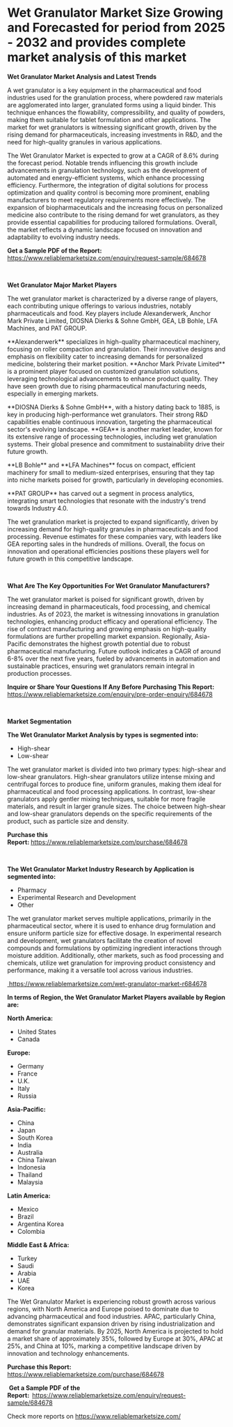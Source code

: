<p><h1>Wet Granulator Market Size Growing and Forecasted for period from 2025 - 2032 and provides complete market analysis of this market</h1></p><p><strong>Wet Granulator Market Analysis and Latest Trends</strong></p>
<p><p>A wet granulator is a key equipment in the pharmaceutical and food industries used for the granulation process, where powdered raw materials are agglomerated into larger, granulated forms using a liquid binder. This technique enhances the flowability, compressibility, and quality of powders, making them suitable for tablet formulation and other applications. The market for wet granulators is witnessing significant growth, driven by the rising demand for pharmaceuticals, increasing investments in R&D, and the need for high-quality granules in various applications.</p><p>The Wet Granulator Market is expected to grow at a CAGR of 8.6% during the forecast period. Notable trends influencing this growth include advancements in granulation technology, such as the development of automated and energy-efficient systems, which enhance processing efficiency. Furthermore, the integration of digital solutions for process optimization and quality control is becoming more prominent, enabling manufacturers to meet regulatory requirements more effectively. The expansion of biopharmaceuticals and the increasing focus on personalized medicine also contribute to the rising demand for wet granulators, as they provide essential capabilities for producing tailored formulations. Overall, the market reflects a dynamic landscape focused on innovation and adaptability to evolving industry needs.</p></p>
<p><strong>Get a Sample PDF of the Report:&nbsp;</strong> <a href="https://www.reliablemarketsize.com/enquiry/request-sample/684678?utm_campaign=2115&utm_medium=2&utm_source=Github&utm_content=ia&utm_term=29032025&utm_id=wet-granulator">https://www.reliablemarketsize.com/enquiry/request-sample/684678</a></p>
<p>&nbsp;</p>
<p><strong>Wet Granulator Major Market Players</strong></p>
<p><p>The wet granulator market is characterized by a diverse range of players, each contributing unique offerings to various industries, notably pharmaceuticals and food. Key players include Alexanderwerk, Anchor Mark Private Limited, DIOSNA Dierks & Sohne GmbH, GEA, LB Bohle, LFA Machines, and PAT GROUP.</p><p>**Alexanderwerk** specializes in high-quality pharmaceutical machinery, focusing on roller compaction and granulation. Their innovative designs and emphasis on flexibility cater to increasing demands for personalized medicine, bolstering their market position. **Anchor Mark Private Limited** is a prominent player focused on customized granulation solutions, leveraging technological advancements to enhance product quality. They have seen growth due to rising pharmaceutical manufacturing needs, especially in emerging markets.</p><p>**DIOSNA Dierks & Sohne GmbH**, with a history dating back to 1885, is key in producing high-performance wet granulators. Their strong R&D capabilities enable continuous innovation, targeting the pharmaceutical sector's evolving landscape. **GEA** is another market leader, known for its extensive range of processing technologies, including wet granulation systems. Their global presence and commitment to sustainability drive their future growth.</p><p>**LB Bohle** and **LFA Machines** focus on compact, efficient machinery for small to medium-sized enterprises, ensuring that they tap into niche markets poised for growth, particularly in developing economies.</p><p>**PAT GROUP** has carved out a segment in process analytics, integrating smart technologies that resonate with the industry's trend towards Industry 4.0.</p><p>The wet granulation market is projected to expand significantly, driven by increasing demand for high-quality granules in pharmaceuticals and food processing. Revenue estimates for these companies vary, with leaders like GEA reporting sales in the hundreds of millions. Overall, the focus on innovation and operational efficiencies positions these players well for future growth in this competitive landscape.</p></p>
<p>&nbsp;</p>
<p><strong>What Are The Key Opportunities For Wet Granulator Manufacturers?</strong></p>
<p><p>The wet granulator market is poised for significant growth, driven by increasing demand in pharmaceuticals, food processing, and chemical industries. As of 2023, the market is witnessing innovations in granulation technologies, enhancing product efficacy and operational efficiency. The rise of contract manufacturing and growing emphasis on high-quality formulations are further propelling market expansion. Regionally, Asia-Pacific demonstrates the highest growth potential due to robust pharmaceutical manufacturing. Future outlook indicates a CAGR of around 6-8% over the next five years, fueled by advancements in automation and sustainable practices, ensuring wet granulators remain integral in production processes.</p></p>
<p><strong>Inquire or Share Your Questions If Any Before Purchasing This Report:</strong> <a href="https://www.reliablemarketsize.com/enquiry/pre-order-enquiry/684678?utm_campaign=2115&utm_medium=2&utm_source=Github&utm_content=ia&utm_term=29032025&utm_id=wet-granulator">https://www.reliablemarketsize.com/enquiry/pre-order-enquiry/684678</a></p>
<p>&nbsp;</p>
<p><strong>Market Segmentation</strong></p>
<p><strong>The Wet Granulator Market Analysis by types is segmented into:</strong></p>
<p><ul><li>High-shear</li><li>Low-shear</li></ul></p>
<p><p>The wet granulator market is divided into two primary types: high-shear and low-shear granulators. High-shear granulators utilize intense mixing and centrifugal forces to produce fine, uniform granules, making them ideal for pharmaceutical and food processing applications. In contrast, low-shear granulators apply gentler mixing techniques, suitable for more fragile materials, and result in larger granule sizes. The choice between high-shear and low-shear granulators depends on the specific requirements of the product, such as particle size and density.</p></p>
<p><strong>Purchase this Report:&nbsp;</strong><a href="https://www.reliablemarketsize.com/purchase/684678?utm_campaign=2115&utm_medium=2&utm_source=Github&utm_content=ia&utm_term=29032025&utm_id=wet-granulator">https://www.reliablemarketsize.com/purchase/684678</a></p>
<p>&nbsp;</p>
<p><strong>The Wet Granulator Market Industry Research by Application is segmented into:</strong></p>
<p><ul><li>Pharmacy</li><li>Experimental Research and Development</li><li>Other</li></ul></p>
<p><p>The wet granulator market serves multiple applications, primarily in the pharmaceutical sector, where it is used to enhance drug formulation and ensure uniform particle size for effective dosage. In experimental research and development, wet granulators facilitate the creation of novel compounds and formulations by optimizing ingredient interactions through moisture addition. Additionally, other markets, such as food processing and chemicals, utilize wet granulation for improving product consistency and performance, making it a versatile tool across various industries.</p></p>
<p><a href="https://www.reliablemarketsize.com/wet-granulator-market-r684678?utm_campaign=2115&utm_medium=2&utm_source=Github&utm_content=ia&utm_term=29032025&utm_id=wet-granulator">&nbsp;https://www.reliablemarketsize.com/wet-granulator-market-r684678</a></p>
<p><strong>In terms of Region, the Wet Granulator Market Players available by Region are:</strong></p>
<p>
    <p> <strong> North America: </strong>
        <ul>
            <li>United States</li>
            <li>Canada</li>
        </ul>
        </p> 
    <p> <strong> Europe: </strong>
        <ul>
            <li>Germany</li>
            <li>France</li>
            <li>U.K.</li>
            <li>Italy</li>
            <li>Russia</li>
        </ul>
        </p> 
    <p> <strong> Asia-Pacific: </strong>
        <ul>
            <li>China</li>
            <li>Japan</li>
            <li>South Korea</li>
            <li>India</li>
            <li>Australia</li>
            <li>China Taiwan</li>
            <li>Indonesia</li>
            <li>Thailand</li>
            <li>Malaysia</li>
        </ul>
        </p> 
    <p> <strong> Latin America: </strong>
        <ul>
            <li>Mexico</li>
            <li>Brazil</li>
            <li>Argentina Korea</li>
            <li>Colombia</li>
        </ul>
        </p> 
    <p> <strong> Middle East & Africa: </strong>
        <ul>
            <li>Turkey</li>
            <li>Saudi</li>
            <li>Arabia</li>
            <li>UAE</li>
            <li>Korea</li>
        </ul>
    </p>
    </p>
<p><p>The Wet Granulator Market is experiencing robust growth across various regions, with North America and Europe poised to dominate due to advancing pharmaceutical and food industries. APAC, particularly China, demonstrates significant expansion driven by rising industrialization and demand for granular materials. By 2025, North America is projected to hold a market share of approximately 35%, followed by Europe at 30%, APAC at 25%, and China at 10%, marking a competitive landscape driven by innovation and technology enhancements.</p></p>
<p><strong>Purchase this Report: </strong><a href="https://www.reliablemarketsize.com/purchase/684678?utm_campaign=2115&utm_medium=2&utm_source=Github&utm_content=ia&utm_term=29032025&utm_id=wet-granulator">https://www.reliablemarketsize.com/purchase/684678</a></p>
<p>&nbsp;<strong>Get a Sample PDF of the Report:&nbsp;&nbsp;</strong><a href="https://www.reliablemarketsize.com/enquiry/request-sample/684678?utm_campaign=2115&utm_medium=2&utm_source=Github&utm_content=ia&utm_term=29032025&utm_id=wet-granulator">https://www.reliablemarketsize.com/enquiry/request-sample/684678</a></p>
<p><strong></strong></p>
<p>Check more reports on <a href="https://www.reliablemarketsize.com/?utm_campaign=2115&utm_medium=2&utm_source=Github&utm_content=ia&utm_term=29032025&utm_id=wet-granulator">https://www.reliablemarketsize.com/</a></p>